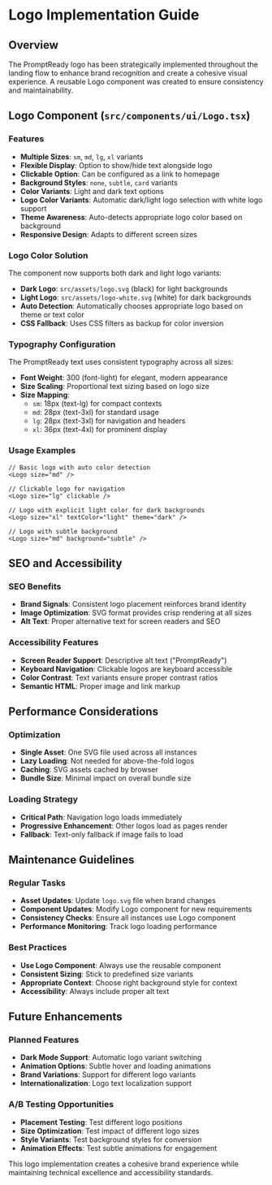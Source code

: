 # Logo Implementation Guide

## Overview
The PromptReady logo has been strategically implemented throughout the landing flow to enhance brand recognition and create a cohesive visual experience. A reusable Logo component was created to ensure consistency and maintainability.

## Logo Component (`src/components/ui/Logo.tsx`)

### Features
- **Multiple Sizes**: `sm`, `md`, `lg`, `xl` variants
- **Flexible Display**: Option to show/hide text alongside logo
- **Clickable Option**: Can be configured as a link to homepage
- **Background Styles**: `none`, `subtle`, `card` variants
- **Color Variants**: Light and dark text options
- **Logo Color Variants**: Automatic dark/light logo selection with white logo support
- **Theme Awareness**: Auto-detects appropriate logo color based on background
- **Responsive Design**: Adapts to different screen sizes

### Logo Color Solution
The component now supports both dark and light logo variants:
- **Dark Logo**: `src/assets/logo.svg` (black) for light backgrounds
- **Light Logo**: `src/assets/logo-white.svg` (white) for dark backgrounds
- **Auto Detection**: Automatically chooses appropriate logo based on theme or text color
- **CSS Fallback**: Uses CSS filters as backup for color inversion

### Typography Configuration
The PromptReady text uses consistent typography across all sizes:
- **Font Weight**: 300 (font-light) for elegant, modern appearance
- **Size Scaling**: Proportional text sizing based on logo size
- **Size Mapping**:
  - `sm`: 18px (text-lg) for compact contexts
  - `md`: 28px (text-3xl) for standard usage
  - `lg`: 28px (text-3xl) for navigation and headers
  - `xl`: 36px (text-4xl) for prominent display

### Usage Examples

```tsx
// Basic logo with auto color detection
<Logo size="md" />

// Clickable logo for navigation
<Logo size="lg" clickable />

// Logo with explicit light color for dark backgrounds
<Logo size="xl" textColor="light" theme="dark" />

// Logo with subtle background
<Logo size="md" background="subtle" />
```

## SEO and Accessibility

### SEO Benefits
- **Brand Signals**: Consistent logo placement reinforces brand identity
- **Image Optimization**: SVG format provides crisp rendering at all sizes
- **Alt Text**: Proper alternative text for screen readers and SEO

### Accessibility Features
- **Screen Reader Support**: Descriptive alt text ("PromptReady")
- **Keyboard Navigation**: Clickable logos are keyboard accessible
- **Color Contrast**: Text variants ensure proper contrast ratios
- **Semantic HTML**: Proper image and link markup

## Performance Considerations

### Optimization
- **Single Asset**: One SVG file used across all instances
- **Lazy Loading**: Not needed for above-the-fold logos
- **Caching**: SVG assets cached by browser
- **Bundle Size**: Minimal impact on overall bundle size

### Loading Strategy
- **Critical Path**: Navigation logo loads immediately
- **Progressive Enhancement**: Other logos load as pages render
- **Fallback**: Text-only fallback if image fails to load

## Maintenance Guidelines

### Regular Tasks
- **Asset Updates**: Update `logo.svg` file when brand changes
- **Component Updates**: Modify Logo component for new requirements
- **Consistency Checks**: Ensure all instances use Logo component
- **Performance Monitoring**: Track logo loading performance

### Best Practices
- **Use Logo Component**: Always use the reusable component
- **Consistent Sizing**: Stick to predefined size variants
- **Appropriate Context**: Choose right background style for context
- **Accessibility**: Always include proper alt text

## Future Enhancements

### Planned Features
- **Dark Mode Support**: Automatic logo variant switching
- **Animation Options**: Subtle hover and loading animations
- **Brand Variations**: Support for different logo variants
- **Internationalization**: Logo text localization support

### A/B Testing Opportunities
- **Placement Testing**: Test different logo positions
- **Size Optimization**: Test impact of different logo sizes
- **Style Variants**: Test background styles for conversion
- **Animation Effects**: Test subtle animations for engagement

This logo implementation creates a cohesive brand experience while maintaining technical excellence and accessibility standards.
